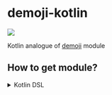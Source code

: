 # demoji-kotlin

[![](https://jitpack.io/v/mangofoxplay/demoji-kotlin.svg)](https://jitpack.io/#mangofoxplay/demoji-kotlin)

Kotlin analogue of [demoji](https://github.com/bsolomon1124/demoji) module

## How to get module?

<details>
  
  <summary>Kotlin DSL</summary>
  
  Add the following to the `build.gradle.kts` file:

  
  ```kotlin
  repositories {
    mavenCentral()
    mavenLocal()
    maven(url = "https://jitpack.io")
  }

  dependencies {
    implementation("com.github.mangofoxplay:demoji-kotlin:1.0.0")
  }
  ```
</details>

